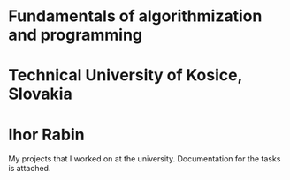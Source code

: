 # Fundamentals of algorithmization and programming
# Technical University of Kosice, Slovakia
# Ihor Rabin

My projects that I worked on at the university. Documentation for the tasks is attached.
